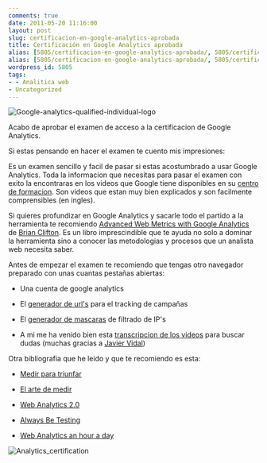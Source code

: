 ```yaml
---
comments: true
date: 2011-05-20 11:16:00
layout: post
slug: certificacion-en-google-analytics-aprobada
title: Certificación en Google Analytics aprobada
alias: [5805/certificacion-en-google-analytics-aprobada/, 5805/certificacion-en-google-analytics-aprobada]
alias: [5805/certificacion-en-google-analytics-aprobada/, 5805/certificacion-en-google-analytics-aprobada]
wordpress_id: 5805
tags:
- - Analitica web
- Uncategorized
---
```



    


![Google-analytics-qualified-individual-logo](http://blog.alvareznavarro.es/images/2011/06/google-analytics-qualified-individual-logo-scaled600.jpg?w=165)



Acabo de aprobar el examen de acceso a la certificacion de Google Analytics.




Si estas pensando en hacer el examen te cuento mis impresiones:




Es un examen sencillo y facil de pasar si estas acostumbrado a usar Google Analytics.  Toda la informacion que necesitas para pasar el examen con exito la encontraras en los videos que Google tiene disponibles en su [centro de formacion](http://www.google.com/support/conversionuniversity/bin/request.py?hl=en&contact_type=indexSplash&rd=1).  Son videos que estan muy bien explicados y son facilmente comprensibles (en ingles).




Si quieres profundizar en Google Analytics y sacarle todo el partido a la herramienta te recomiendo [Advanced Web Metrics with Google Analytics](http://www.advanced-web-metrics.com/blog/) de [Brian Clifton](http://www.advanced-web-metrics.com/blog/about-brian-clifton/).  Es un libro imprescindible que te ayuda no solo a dominar la herramienta sino a conocer las metodologias y procesos que un analista web necesita saber.




Antes de empezar el examen te recomiendo que tengas otro navegador preparado con unas cuantas pestañas abiertas:






  * Una cuenta de google analytics


  * El g[enerador de url's](http://www.google.com/support/analytics/bin/answer.py?answer=55578) para el tracking de campañas


  * El [generador de mascaras](http://www.google.com/support/analytics/bin/answer.py?hl=en&answer=55572) de filtrado de IP's


  * A mi me ha venido bien esta [transcripcion de los videos](http://www.seorabbit.com/google-analytics-individual-qualification-test-notes) para buscar dudas (muchas gracias a [Javier Vidal](http://javiervidal.net/))




Otra bibliografia que he leido y que te recomiendo es esta:






  * [Medir para triunfar](http://www.analiticaweb.es/libro/)


  * [El arte de medir](http://www.elartedemedir.es/)


  * [Web Analytics 2.0](http://www.webanalytics20.com/)


  * [Always Be Testing](http://www.amazon.com/Always-Be-Testing-Complete-Optimizer/dp/0470290633)


  * [Web Analytics an hour a day](http://www.webanalyticshour.com/)





![Analytics_certification](http://blog.alvareznavarro.es/wp-content/uploads/2011/06/analytics_certification-scaled600.png?w=300)












  
